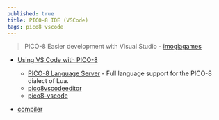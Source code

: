 ```yaml
---
published: true
title: PICO-8 IDE (VSCode)
tags: pico8 vscode
---
```

> PICO-8 Easier development with Visual Studio - [imogiagames](https://imogiagames.itch.io/anila/devlog/367600/pico-8-easier-development-with-visual-studio)

- [Using VS Code with PICO-8](https://erika.florist/wiki/computers/vscodepico8/) 
	- [PICO-8 Language Server](https://github.com/japhib/pico8-ls#pico-8-language-server) - Full language support for the PICO-8 dialect of Lua.
    - [pico8vscodeeditor](https://marketplace.visualstudio.com/items?itemName=Grumpydev.pico8vscodeeditor)
    - [pico8-vscode](https://marketplace.visualstudio.com/items?itemName=johob.pico8-vscode)
    
- [compiler](https://github.com/amirave/pico-compiler)
    
